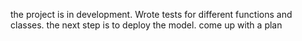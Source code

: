 the project is in development. Wrote tests for different functions and classes. the next step is to deploy the model. come up with a plan